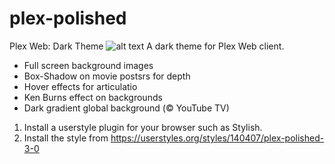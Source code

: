 # plex-polished
Plex Web: Dark Theme
![alt text](https://raw.githubusercontent.com//plex-polished/154204_after.png)
A dark theme for Plex Web client.
- Full screen background images
- Box-Shadow on movie postsrs for depth
- Hover effects for articulatio
- Ken Burns effect on backgrounds
- Dark gradient global background (© YouTube TV)

1. Install a userstyle plugin for your browser such as Stylish.
2. Install the style from https://userstyles.org/styles/140407/plex-polished-3-0
